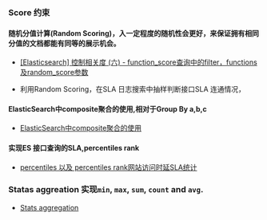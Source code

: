 ### Score 约束

#### 随机分值计算(Random Scoring)，入一定程度的随机性会更好，来保证拥有相同分值的文档都能有同等的展示机会。

- [ [Elasticsearch] 控制相关度 (六) - function_score查询中的filter，functions及random_score参数](https://blog.csdn.net/dm_vincent/article/details/42201789)

- 利用Random Scoring，在SLA 日志搜索中抽样判断接口SLA 连通情况，

  

#### ElasticSearch中composite聚合的使用,相对于Group By a,b,c 

- [ElasticSearch中composite聚合的使用](https://blog.csdn.net/qq_18895659/article/details/86540548)

#### 实现ES 接口查询的SLA,percentiles rank

- [percentiles 以及 percentiles rank网站访问时延SLA统计](https://blog.csdn.net/wuzhiwei549/article/details/80476493)

### Statas aggreation 实现`min`, `max`, `sum`, `count` and `avg`.

- [Stats aggregation](https://github.com/elastic/elasticsearch/edit/7.15/docs/reference/aggregations/metrics/stats-aggregation.asciidoc)

### 

